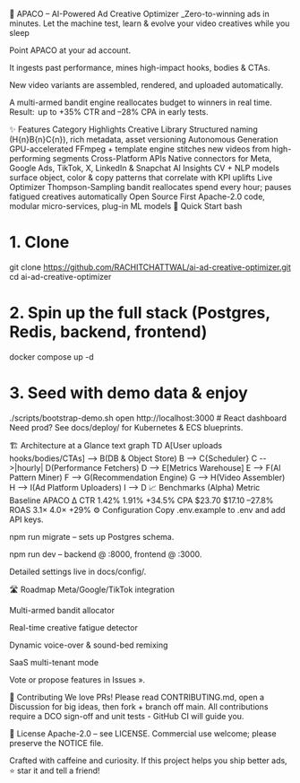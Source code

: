 🧠 APACO – AI-Powered Ad Creative Optimizer
_Zero-to-winning ads in minutes. Let the machine test, learn & evolve your video creatives while you sleep 

Point APACO at your ad account.

It ingests past performance, mines high-impact hooks, bodies & CTAs.

New video variants are assembled, rendered, and uploaded automatically.

A multi-armed bandit engine reallocates budget to winners in real time.
Result:  up to +35% CTR and –28% CPA in early tests.

✨ Features
Category	Highlights
Creative Library	Structured naming (H{n}B{n}C{n}), rich metadata, asset versioning
Autonomous Generation	GPU-accelerated FFmpeg + template engine stitches new videos from high-performing segments
Cross-Platform APIs	Native connectors for Meta, Google Ads, TikTok, X, LinkedIn & Snapchat
AI Insights	CV + NLP models surface object, color & copy patterns that correlate with KPI uplifts
Live Optimizer	Thompson-Sampling bandit reallocates spend every hour; pauses fatigued creatives automatically
Open Source First	Apache-2.0 code, modular micro-services, plug-in ML models
🚀 Quick Start
bash
# 1. Clone
git clone https://github.com/RACHITCHATTWAL/ai-ad-creative-optimizer.git
cd ai-ad-creative-optimizer

# 2. Spin up the full stack (Postgres, Redis, backend, frontend)
docker compose up -d

# 3. Seed with demo data & enjoy
./scripts/bootstrap-demo.sh
open http://localhost:3000        # React dashboard
Need prod? See docs/deploy/ for Kubernetes & ECS blueprints. 


🏗️ Architecture at a Glance
text
graph TD
    A[User uploads hooks/bodies/CTAs] --> B(DB & Object Store)
    B --> C{Scheduler}
    C -->|hourly| D(Performance Fetchers)
    D --> E[Metrics Warehouse]
    E --> F(AI Pattern Miner)
    F --> G(Recommendation Engine)
    G --> H(Video Assembler)
    H --> I(Ad Platform Uploaders)
    I --> D
📈 Benchmarks (Alpha)
Metric	Baseline	APACO	Δ
CTR	1.42%	1.91%	+34.5%
CPA	$23.70	$17.10	–27.8%
ROAS	3.1×	4.0×	+29%
⚙️ Configuration
Copy .env.example to .env and add API keys.

npm run migrate – sets up Postgres schema.

npm run dev – backend @ :8000, frontend @ :3000.

Detailed settings live in docs/config/.

🛣️ Roadmap
 Meta/Google/TikTok integration

 Multi-armed bandit allocator

 Real-time creative fatigue detector

 Dynamic voice-over & sound-bed remixing

 SaaS multi-tenant mode

Vote or propose features in Issues ».

🤝 Contributing
We love PRs! Please read CONTRIBUTING.md, open a Discussion for big ideas, then fork + branch off main.
All contributions require a DCO sign-off and unit tests - GitHub CI will guide you. 

📜 License
Apache-2.0 – see LICENSE. Commercial use welcome; please preserve the NOTICE file.

Crafted with caffeine and curiosity. If this project helps you ship better ads, ⭐ star it and tell a friend!

